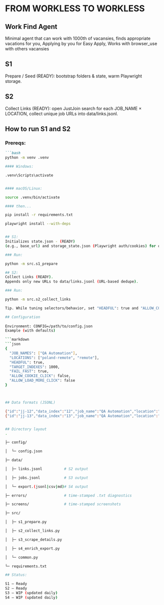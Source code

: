 # FROM WORKLESS TO WORKLESS

## Work Find Agent

Minimal agent that can work with 1000th of vacansies, finds appropriate vacations for you, Applying by you for Easy Apply, Works with browser_use with others vacansies

## S1
Prepare / Seed (READY): bootstrap folders & state, warm Playwright storage.

## S2
Collect Links (READY): open JustJoin search for each JOB_NAME × LOCATION, collect unique job URLs into data/links.jsonl.

## How to run S1 and S2 

### Prereqs:

```markdown
```bash
python -m venv .venv

#### Windows: 

.venv\Scripts\activate


#### macOS/Linux:

source .venv/bin/activate

#### then...

pip install -r requirements.txt

playwright install --with-deps


## S1:
Initializes state.json - (READY)
(e.g., base_url) and storage_state.json (Playwright auth/cookies) for other scripts run. Need to run only once or if you need to relogin.

### Run:

python -m src.s1_prepare

## S2:
Collect Links (READY). 
Appends only new URLs to data/links.jsonl (URL-based dedupe).

### Run:

python -m src.s2_collect_links

Tip. While tuning selectors/behavior, set "HEADFUL": true and "ALLOW_COOKIE_CLICK": true in config.

## Configuration
   
Environment: CONFIG=/path/to/config.json
Example (with defaults)

```markdown
```json
{
  "JOB_NAMES": ["QA Automation"],
  "LOCATIONS": ["poland-remote", "remote"],
  "HEADFUL": true,
  "TARGET_INDEXES": 1000,
  "FAIL_FAST": true,
  "ALLOW_COOKIE_CLICK": false,
  "ALLOW_LOAD_MORE_CLICK": false
}



## Data formats (JSONL)

{"id":"jj-12","data_index":"12","job_name":"QA Automation","location":"remote","url":"https://justjoin.it/job-offer/...","new_href":true}
{"id":"jj-13","data_index":"13","job_name":"QA Automation","location":"poland-remote","url":"https://justjoin.it/job-offer/...","new_href":true}


## Directory layout
.

├─ config/

│  └─ config.json

├─ data/

│  ├─ links.jsonl          # S2 output

│  ├─ jobs.jsonl           # S3 output

│  └─ export.(jsonl|csv|md)# S4 output

├─ errors/                 # time-stamped .txt diagnostics

├─ screens/                # time-stamped screenshots

├─ src/

│  ├─ s1_prepare.py

│  ├─ s2_collect_links.py

│  ├─ s3_scrape_details.py

│  ├─ s4_enrich_export.py

│  └─ common.py

└─ requirements.txt

## Status:

S1 — Ready
S2 — Ready
S3 — WIP (updated daily)
S4 — WIP (updated daily)
